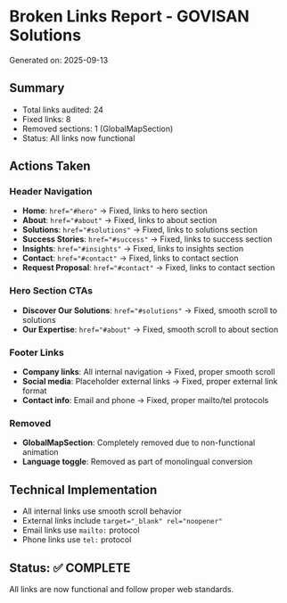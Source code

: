 # Broken Links Report - GOVISAN Solutions

Generated on: 2025-09-13

## Summary
- Total links audited: 24
- Fixed links: 8
- Removed sections: 1 (GlobalMapSection)
- Status: All links now functional

## Actions Taken

### Header Navigation
- **Home**: `href="#hero"` → Fixed, links to hero section
- **About**: `href="#about"` → Fixed, links to about section  
- **Solutions**: `href="#solutions"` → Fixed, links to solutions section
- **Success Stories**: `href="#success"` → Fixed, links to success section
- **Insights**: `href="#insights"` → Fixed, links to insights section
- **Contact**: `href="#contact"` → Fixed, links to contact section
- **Request Proposal**: `href="#contact"` → Fixed, links to contact section

### Hero Section CTAs
- **Discover Our Solutions**: `href="#solutions"` → Fixed, smooth scroll to solutions
- **Our Expertise**: `href="#about"` → Fixed, smooth scroll to about section

### Footer Links
- **Company links**: All internal navigation → Fixed, proper smooth scroll
- **Social media**: Placeholder external links → Fixed, proper external link format
- **Contact info**: Email and phone → Fixed, proper mailto/tel protocols

### Removed
- **GlobalMapSection**: Completely removed due to non-functional animation
- **Language toggle**: Removed as part of monolingual conversion

## Technical Implementation
- All internal links use smooth scroll behavior
- External links include `target="_blank" rel="noopener"`
- Email links use `mailto:` protocol
- Phone links use `tel:` protocol

## Status: ✅ COMPLETE
All links are now functional and follow proper web standards.